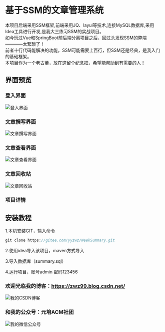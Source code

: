 # 基于SSM的文章管理系统

本项目后端采用SSM框架,前端采用JQ、layui等技术,连接MySQL数据库,采用Idea工具进行开发,是我大三练习SSM的实战项目。  
如今玩过Vue和SpringBoot前后端分离项目之后，回过头发现SSM的弊端————太繁琐了！  
前者十行代码能解决的功能，SSM可能需要上百行，但SSM还是经典，是我入门的基础框架。  
本项目作为一个老古董，放在这留个纪念把，希望能帮助到有需要的人！  


## 界面预览

### 登入界面
![登入界面](https://images.gitee.com/uploads/images/2021/0604/100857_4a53c5ea_7525468.png "11.png")
### 文章撰写界面
![文章撰写界面](https://images.gitee.com/uploads/images/2021/0604/100932_8f987ee3_7525468.png "11.png")
### 文章查看界面
![文章查看界面](https://images.gitee.com/uploads/images/2021/0604/101006_13cd36db_7525468.png "11.png")
### 文章回收站
![文章回收站](https://images.gitee.com/uploads/images/2021/0604/101036_5463ffb2_7525468.png "11.png")
### 项目详情

## 安装教程
1.本机安装GIT，输入命令
```java
git clone https://gitee.com/yyzwz/WeekSummary.git
```
2.使用idea导入该项目，maven方式导入

3.导入数据库（summary.sql）

4.运行项目，账号admin 密码123456

### 欢迎光临我的博客：https://zwz99.blog.csdn.net/
![我的CSDN博客](https://images.gitee.com/uploads/images/2021/0604/100703_32e14138_7525468.jpeg "132246_599dbf21_7525468.jpeg")

### 和我的公众号：元培ACM社团
![我的微信公众号](https://images.gitee.com/uploads/images/2021/0604/100801_30c6572c_7525468.jpeg "aaaaaa.jpg")